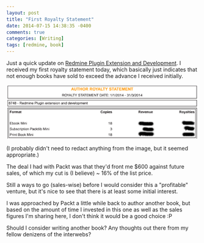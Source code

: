 ```yaml
---
layout: post
title: "First Royalty Statement"
date: 2014-07-15 14:38:35 -0400
comments: true
categories: [Writing]
tags: [redmine, book]
---
```


Just a quick update on [Redmine Plugin Extension and Development](http://www.packtpub.com/redmine-plugin-extension-and-development/book). I received my first royalty statement today, which basically just indicates that not enough books have sold to exceed the advance I received initially.

![](/images/royalties20140331.png)

(I probably didn't need to redact anything from the image, but it seemed appropriate.)

The deal I had with Packt was that they'd front me $600 against future sales, of which my cut is (I believe) ~ 16% of the list price.

Still a ways to go (sales-wise) before I would consider this a "profitable" venture, but it's nice to see that there is at least some initial interest.

I was approached by Packt a little while back to author another book, but based on the amount of time I invested in this one as well as the sales figures I'm sharing here, I don't think it would be a good choice :P

Should I consider writing another book? Any thoughts out there from my fellow denizens of the interwebs?

